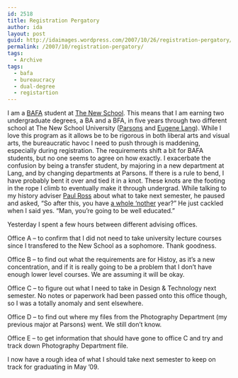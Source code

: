 ```yaml
---
id: 2518
title: Registration Pergatory
author: ida
layout: post
guid: http://idaimages.wordpress.com/2007/10/26/registration-pergatory/
permalink: /2007/10/registration-pergatory/
tags:
  - Archive
tags:
  - bafa
  - bureaucracy
  - dual-degree
  - registartion
---
```

I am a <a href="http://www.parsons.edu/apply/undergrad_special.aspx" target="_blank">BAFA</a> student at <a href="http://www.newschool.edu/" target="_blank">The New School</a>. This means that I am earning two undergraduate degrees, a BA and a BFA, in five years through two different school at The New School University (<a href="http://www.parsons.newschool.edu/" target="_blank">Parsons</a> and <a href="http://www.newschool.edu/lang/" target="_blank">Eugene Lang</a>). While I love this program as it allows be to be rigorous in both liberal arts and visual arts, the bureaucratic havoc I need to push through is maddening, especially during registration. The requirements shift a bit for BAFA students, but no one seems to agree on how exactly. I exacerbate the confusion by being a transfer student, by majoring in a new department at Lang, and by changing departments at Parsons. If there is a rule to bend, I have probably bent it over and tied it in a knot. These knots are the footing in the rope I climb to eventually make it through undergrad. While talking to my history adviser <a href="http://www.newschool.edu/lang/faculty.aspx?id=1758" target="_blank">Paul Ross</a> about what to take next semester, he paused and asked, &#8220;So after this, you have <a href="http://www.awholenother.com/" target="_blank">a whole &#8216;nother</a> year?&#8221; He just cackled when I said yes. &#8220;Man, you&#8217;re going to be well educated.&#8221;

Yesterday I spent a few hours between different advising offices.

Office A &#8211; to confirm that I did not need to take university lecture courses since I transfered to the New School as a sophomore. Thank goodness.

Office B &#8211; to find out what the requirements are for Histoy, as it&#8217;s a new concentration, and if it is really going to be a problem that I don&#8217;t have enough lower level courses. We are assuming it will be okay.

Office C &#8211; to figure out what I need to take in Design & Technology next semester. No notes or paperwork had been passed onto this office though, so I was a totally anomaly and sent elsewhere.

Office D &#8211; to find out where my files from the Photography Department (my previous major at Parsons) went. We still don&#8217;t know.

Office E &#8211; to get information that should have gone to office C and try and track down Photography Department file.

I now have a rough idea of what I should take next semester to keep on track for graduating in May &#8217;09.